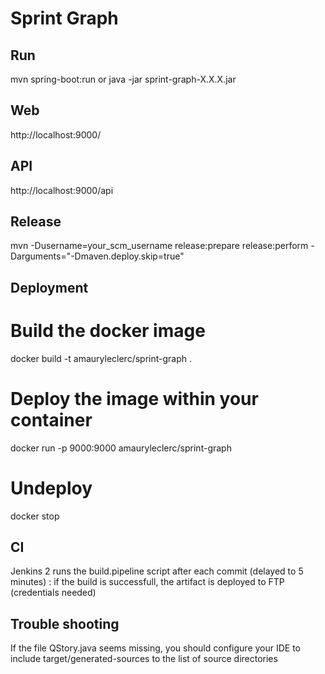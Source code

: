 # Sprint Graph

## Run
mvn spring-boot:run 
or java -jar sprint-graph-X.X.X.jar

## Web
http://localhost:9000/

## API
http://localhost:9000/api

## Release
mvn -Dusername=your_scm_username release:prepare release:perform -Darguments="-Dmaven.deploy.skip=true"

## Deployment

# Build the docker image
docker build -t amauryleclerc/sprint-graph .

# Deploy the image within your container
docker run -p 9000:9000 amauryleclerc/sprint-graph

# Undeploy
docker stop <ID>

## CI
Jenkins 2 runs the build.pipeline script after each commit (delayed to 5 minutes) : if the build is successfull, the artifact is deployed to FTP (credentials needed) 

## Trouble shooting
If the file QStory.java seems missing, you should configure your IDE to include target/generated-sources to the list of source directories

